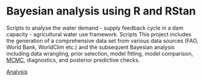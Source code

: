 # Bayesian analysis using R and RStan
Scripts to analyse the water demand - supply feedback cycle in a dam capacity - agricultural water use framework. Scripts This project includes the generation of a comprehensive data set from various data sources (FAO, World Bank, WorldClim etc.)  and the subsequent Bayesian analysis including data wrangling, prior selection, model fitting, model comparison, [MCMC](https://en.wikipedia.org/wiki/Markov_chain_Monte_Carlo), diagnostics, and posterior predictive checks. 

[Analysis](https://github.com/mariusderenthal/AppliedStats_Bayes/blob/master/app_bayesian_stats.md)
